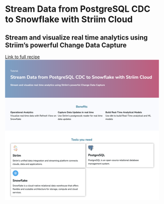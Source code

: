 # Stream Data from PostgreSQL CDC to Snowflake with Striim Cloud
## Stream and visualize real time analytics using Striim’s powerful Change Data Capture

[Link to full recipe](https://www.striim.com/tutorial/stream-data-from-postgresql-cdc-to-snowflake-with-striim-cloud/)
![Striim, Kubernetes](https://github.com/striim/recipes/blob/main/postgresCDC-snowflake/Image/image.png)
